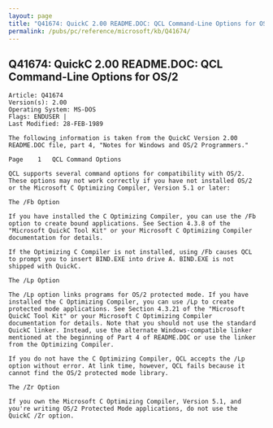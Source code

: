 ```yaml
---
layout: page
title: "Q41674: QuickC 2.00 README.DOC: QCL Command-Line Options for OS/2"
permalink: /pubs/pc/reference/microsoft/kb/Q41674/
---
```


## Q41674: QuickC 2.00 README.DOC: QCL Command-Line Options for OS/2

	Article: Q41674
	Version(s): 2.00
	Operating System: MS-DOS
	Flags: ENDUSER |
	Last Modified: 28-FEB-1989
	
	The following information is taken from the QuickC Version 2.00
	README.DOC file, part 4, "Notes for Windows and OS/2 Programmers."
	
	Page    1   QCL Command Options
	
	QCL supports several command options for compatibility with OS/2.
	These options may not work correctly if you have not installed OS/2
	or the Microsoft C Optimizing Compiler, Version 5.1 or later:
	
	The /Fb Option
	
	If you have installed the C Optimizing Compiler, you can use the /Fb
	option to create bound applications. See Section 4.3.8 of the
	"Microsoft QuickC Tool Kit" or your Microsoft C Optimizing Compiler
	documentation for details.
	
	If the Optimizing C Compiler is not installed, using /Fb causes QCL
	to prompt you to insert BIND.EXE into drive A. BIND.EXE is not
	shipped with QuickC.
	
	The /Lp Option
	
	The /Lp option links programs for OS/2 protected mode. If you have
	installed the C Optimizing Compiler, you can use /Lp to create
	protected mode applications. See Section 4.3.21 of the "Microsoft
	QuickC Tool Kit" or your Microsoft C Optimizing Compiler
	documentation for details. Note that you should not use the standard
	QuickC linker. Instead, use the alternate Windows-compatible linker
	mentioned at the beginning of Part 4 of README.DOC or use the linker
	from the Optimizing Compiler.
	
	If you do not have the C Optimizing Compiler, QCL accepts the /Lp
	option without error. At link time, however, QCL fails because it
	cannot find the OS/2 protected mode library.
	
	The /Zr Option
	
	If you own the Microsoft C Optimizing Compiler, Version 5.1, and
	you're writing OS/2 Protected Mode applications, do not use the
	QuickC /Zr option.
